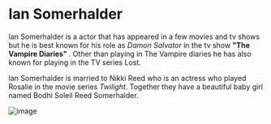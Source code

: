 
<h1>Ian Somerhalder</h1>

<p>Ian Somerhalder is a actor that has appeared in a few movies and tv shows but he is best known for his role as <i>Damon Salvator </i>in the tv show <b>"The Vampire Diaries" </b>. Other than playing in The Vampire diaries he has also known for playing in the TV series Lost. </p><p> Ian Somerhalder is married to Nikki Reed who is an actress who played Rosalie in the movie series <i>Twilight</i>. Together they have a beautiful baby girl named Bodhi Soleil Reed Somerhalder.</p>

![image](https://user-images.githubusercontent.com/47905781/56070104-e69c4c80-5d3a-11e9-80c4-c96e224a2d3b.png)
